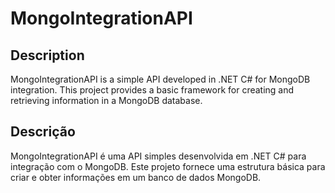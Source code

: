 # MongoIntegrationAPI


## Description

MongoIntegrationAPI is a simple API developed in .NET C# for MongoDB integration. This project provides a basic framework for creating and retrieving information in a MongoDB database.

## Descrição

MongoIntegrationAPI é uma API simples desenvolvida em .NET C# para integração com o MongoDB. Este projeto fornece uma estrutura básica para criar e obter informações em um banco de dados MongoDB.

